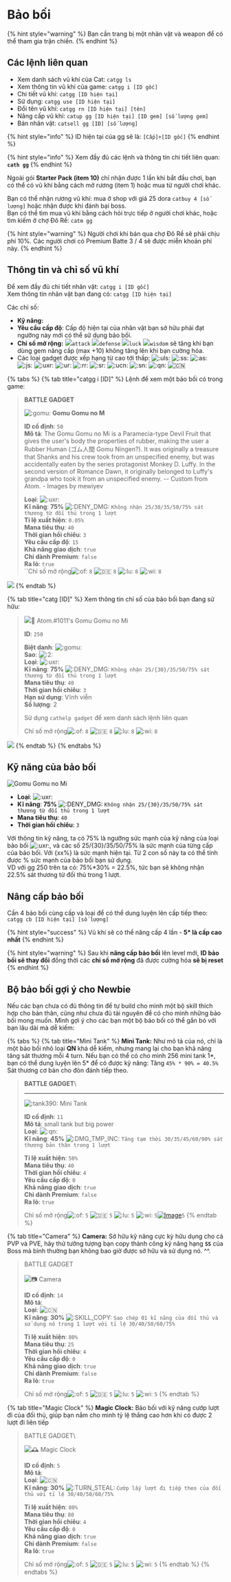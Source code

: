 # Bảo bối

{% hint style="warning" %}
Bạn cần trang bị một nhân vật và weapon để có thể tham gia trận chiến.
{% endhint %}

## Các lệnh liên quan

* Xem danh sách vũ khí của Cat: `catgg ls`
* Xem thông tin vũ khí của game: `catgg i [ID gốc]`
* Chi tiết vũ khí: `catgg [ID hiện tại]`
* Sử dụng: `catgg use [ID hiện tại]`
* Đổi tên vũ khí: `catgg rn [ID hiện tại] [tên]`
* Nâng cấp vũ khí: `catup gg [ID hiện tại] [ID gem] [số lượng gem]`
* Bán nhân vật: `catsell gg [ID] [số lượng]`

{% hint style="info" %}
ID hiện tại của gg sẽ là: `[Cấp]+[ID gốc]`
{% endhint %}

{% hint style="info" %}
Xem đầy đủ các lệnh và thông tin chi tiết liên quan: **`cath gg`**
{% endhint %}

Ngoài gói **Starter Pack (item 10)** chỉ nhận được 1 lần khi bắt đầu chơi, bạn có thể có vũ khí bằng cách mở rương (item 1) hoặc mua từ người chơi khác.

Bạn có thể nhận rương vũ khí: mua ở shop với giá 25 dora `catbuy 4 [số lượng]` hoặc nhận được khi đánh bại boss.\
Bạn có thể tìm mua vũ khí bằng cách hỏi trực tiếp ở người chơi khác, hoặc tìm kiếm ở chợ Đô Rề: `catm gg`

{% hint style="warning" %}
Người chơi khi bán qua chợ Đô Rề sẽ phải chịu phí 10%. Các người chơi có Premium Batte 3 / 4 sẽ được miễn khoản phí này.
{% endhint %}

## Thông tin và chỉ số vũ khí

Để xem đầy đủ chi tiết nhân vật: `catgg i [ID gốc]`\
Xem thông tin nhân vật bạn đang có: `catgg [ID hiện tại]`

Các chỉ số:

* **Kỹ năng:**
* **Yêu cầu cấp độ**: Cấp độ hiện tại của nhân vật bạn sở hữu phải đạt ngưỡng này mới có thể sữ dụng bảo bối.
* **Chỉ số mở rộng:** ![](https://cdn.discordapp.com/emojis/689391538601852959.png?v=1)`attack` ![](https://cdn.discordapp.com/emojis/693700331216830474.png?v=1)`defense` ![](https://cdn.discordapp.com/emojis/689391282350588106.png?v=1)`luck` ![](https://cdn.discordapp.com/emojis/689391102100635728.png?v=1)`wisdom` sẽ tăng khi bạn dùng gem nâng cấp (max +10) không tăng lên khi bạn cường hóa.
* Các loại gadget được xếp hạng từ cao tới thấp: ![:uls:](https://cdn.discordapp.com/emojis/693704060972433478.png?v=1) ![:ss:](https://cdn.discordapp.com/emojis/693699322004504607.png?v=1) ![:as:](https://cdn.discordapp.com/emojis/693699320863784972.png?v=1) ![:js:](https://cdn.discordapp.com/emojis/693699320842551307.png?v=1) ![:uxr:](https://cdn.discordapp.com/emojis/693703707245936640.png?v=1) ![:ur:](https://cdn.discordapp.com/emojis/693699222515744809.png?v=1) ![:rr:](https://cdn.discordapp.com/emojis/693699222729654284.png?v=1) ![:sr:](https://cdn.discordapp.com/emojis/693699222855352400.png?v=1) ![:ucn:](https://cdn.discordapp.com/emojis/693702729930899466.png?v=1) ![:sn:](https://cdn.discordapp.com/emojis/693699121541808138.png?v=1) ![:qn:](https://cdn.discordapp.com/emojis/693699122657493032.png?v=1) ![:cn:](https://cdn.discordapp.com/emojis/693699121529225267.png?v=1)

{% tabs %}
{% tab title="catgg i [ID]" %}
Lệnh để xem một bảo bối có trong game:

> **BATTLE GADGET**
>
> ![:gomu:](https://cdn.discordapp.com/emojis/818737775418540052.gif?size=20\&quality=lossless) **Gomu Gomu no M**
>
> **ID cố định**: `50` \
> **Mô tả**: The Gomu Gomu no Mi is a Paramecia-type Devil Fruit that gives the user's body the properties of rubber, making the user a Rubber Human (ゴム人間 Gomu Ningen?). It was originally a treasure that Shanks and his crew took from an unspecified enemy, but was accidentally eaten by the series protagonist Monkey D. Luffy. In the second version of Romance Dawn, it originally belonged to Luffy's grandpa who took it from an unspecified enemy. -- Custom from Atom. - Images by mewiyev&#x20;
>
> **Loại**: ![:uxr:](https://cdn.discordapp.com/emojis/693703707245936640.webp?size=20\&quality=lossless) \
> **Kĩ năng**: **75%** ![:DENY\_DMG:](https://cdn.discordapp.com/emojis/701257192933687346.webp?size=20\&quality=lossless) `Không nhận 25/30/35/50/75% sát thương từ đối thủ trong 1 lượt` \
> **Tỉ lệ xuất hiện**: `0.05%` \
> **Mana tiêu thụ**: `40` \
> **Thời gian hồi chiêu**: `3` \
> **Yêu cầu cấp độ**: `15` \
> **Khả năng giao dịch**: `true` \
> **Chỉ dành Premium**: `false` \
> **Ra lò**: `true`\
> ``Chỉ số mở rộng![:of:](https://cdn.discordapp.com/emojis/689391538601852959.webp?size=20\&quality=lossless) `8` ![:de:](https://cdn.discordapp.com/emojis/693700331216830474.webp?size=20\&quality=lossless) `8` ![:lu:](https://cdn.discordapp.com/emojis/689391282350588106.webp?size=20\&quality=lossless) `8` ![:wi:](https://cdn.discordapp.com/emojis/689391102100635728.webp?size=20\&quality=lossless) `8`
>
>

![](https://images-ext-2.discordapp.net/external/qc\_rhCAg9wcQWGEjdg3htZJtQNbif0SnadkpsiNKyWg/https/media.discordapp.net/attachments/656198606965047327/818736701727703040/gomu.gif?width=64\&height=64)
{% endtab %}

{% tab title="catg [ID]" %}
Xem thông tin chỉ số của bảo bối bạn đang sử hữu:

> ![](https://images-ext-1.discordapp.net/external/dOmjULqxxQnfUUQgJ3To3N3hGwhSebifv8q86SVLE48/https/cdn.discordapp.com/avatars/423327141921423361/764e55505d8c943253ab32e87a96734a.webp)👾 Atom.#1011's Gomu Gomu no Mi
>
> **ID**: `250`&#x20;
>
> **Biệt danh**: ![:gomu:](https://cdn.discordapp.com/emojis/818737775418540052.gif?size=20\&quality=lossless) \
> **Sao**: ![:2:](https://cdn.discordapp.com/emojis/685145358606532664.webp?size=20\&quality=lossless) \
> **Loại**: ![:uxr:](https://cdn.discordapp.com/emojis/693703707245936640.webp?size=20\&quality=lossless) \
> **Kĩ năng**: **75%** ![:DENY\_DMG:](https://cdn.discordapp.com/emojis/701257192933687346.webp?size=20\&quality=lossless) `Không nhận 25/{30}/35/50/75% sát thương từ đối thủ trong 1 lượt` \
> **Mana tiêu thụ**: `40` \
> **Thời gian hồi chiêu**: `3` \
> **Hạn sử dụng**: Vĩnh viễn \
> **Số lượng**: 2&#x20;
>
> Sử dụng `cathelp gadget` để xem danh sách lệnh liên quan
>
> Chỉ số mở rộng![:of:](https://cdn.discordapp.com/emojis/689391538601852959.webp?size=20\&quality=lossless) `8` ![:de:](https://cdn.discordapp.com/emojis/693700331216830474.webp?size=20\&quality=lossless) `8` ![:lu:](https://cdn.discordapp.com/emojis/689391282350588106.webp?size=20\&quality=lossless) `8` ![:wi:](https://cdn.discordapp.com/emojis/689391102100635728.webp?size=20\&quality=lossless) `8`

![](https://images-ext-2.discordapp.net/external/qc\_rhCAg9wcQWGEjdg3htZJtQNbif0SnadkpsiNKyWg/https/media.discordapp.net/attachments/656198606965047327/818736701727703040/gomu.gif?width=64\&height=64)
{% endtab %}
{% endtabs %}

## Kỹ năng của bảo bối

![Gomu Gomu no Mi](../../../.gitbook/assets/gg\_250.png)

* **Loại**: ![:uxr:](https://cdn.discordapp.com/emojis/693703707245936640.png?v=1)
* **Kĩ năng**: **75%** ![:DENY\_DMG:](https://cdn.discordapp.com/emojis/701257192933687346.png?v=1) `Không nhận 25/{30}/35/50/75% sát thương từ đối thủ trong 1 lượt`
* **Mana tiêu thụ**: `40`
* **Thời gian hồi chiêu**: `3`

Với thông tin kỹ năng, ta có 75% là ngưỡng sức mạnh của kỹ năng của loại bảo bối ![:uxr:](https://cdn.discordapp.com/emojis/693703707245936640.png?v=1), và các số 25/{30}/35/50/75% là sức mạnh của từng cấp của bảo bối. Với {xx%} là sức mạnh hiện tại. Từ 2 con số này ta có thể tính được % sức mạnh của bảo bối bạn sử dụng.\
VD với gg 250 trên ta có: 75%\*30% = 22.5%, tức bạn sẽ không nhận 22.5% sát thương từ đối thủ trong 1 lượt.

## Nâng cấp bảo bối

Cần 4 bảo bối cùng cấp và loại để có thể dung luyện lên cấp tiếp theo: `catgg cb [ID hiện tại] [số lượng]`

{% hint style="success" %}
Vũ khí sẽ có thể nâng cấp 4 lần - **5\* là cấp cao nhất**
{% endhint %}

{% hint style="warning" %}
Sau khi **nâng cấp bảo bối** lên level mới, **ID bảo bối sẽ thay đổi** đồng thời các **chỉ số mở rộng** đã được cường hóa **sẽ bị reset**
{% endhint %}

## Bộ bảo bối gợi ý cho Newbie

Nếu các bạn chưa có đủ thông tin để tự build cho mình một bộ skill thích hợp cho bản thân, cũng như chưa đủ tài nguyên để có cho mình những bảo bối mong muốn. Mình gợi ý cho các bạn một bộ bảo bối có thể gắn bó với bạn lâu dài mà dễ kiếm:

{% tabs %}
{% tab title="Mini Tank" %}
**Mini Tank:** Như mô tả của nó, chỉ là một bảo bối nhỏ loại **QN** khá dễ kiếm, nhưng mang lại cho bạn khả năng tăng sát thương mỗi 4 turn. Nếu bạn có thể có cho mình 256 mini tank 1\*, bạn có thể dung luyện lên 5\* để có được kỹ năng: Tăng `45% * 90% = 40.5%` Sát thương cơ bản cho đòn đánh tiếp theo.



> **BATTLE GADGET**\
> ****
>
> ![:tank390:](https://cdn.discordapp.com/emojis/705121155195076628.webp?size=20\&quality=lossless) Mini Tank
>
> **ID cố định**: `11` \
> **Mô tả**: small tank but big power \
> **Loại**: ![:qn:](https://cdn.discordapp.com/emojis/693699122657493032.webp?size=20\&quality=lossless) \
> **Kĩ năng**: **45%** ![:DMG\_TMP\_INC:](https://cdn.discordapp.com/emojis/700920498099322981.webp?size=20\&quality=lossless) `Tăng tạm thời 30/35/45/60/90% sát thương bản thân trong 1 lượt`&#x20;
>
> **Tỉ lệ xuất hiện**: `50%` \
> **Mana tiêu thụ**: `40` \
> **Thời gian hồi chiêu**: `4` \
> **Yêu cầu cấp độ**: `0` \
> **Khả năng giao dịch**: `true` \
> **Chỉ dành Premium**: `false` \
> **Ra lò**: `true`
>
> Chỉ số mở rộng![:of:](https://cdn.discordapp.com/emojis/689391538601852959.webp?size=20\&quality=lossless) `5` ![:de:](https://cdn.discordapp.com/emojis/693700331216830474.webp?size=20\&quality=lossless) `5` ![:lu:](https://cdn.discordapp.com/emojis/689391282350588106.webp?size=20\&quality=lossless) `5` ![:wi:](https://cdn.discordapp.com/emojis/689391102100635728.webp?size=20\&quality=lossless) `5`[![Image](https://media.discordapp.net/attachments/704336314559889521/705121049246695465/tank390.png?width=64\&height=47)](https://cdn.discordapp.com/attachments/704336314559889521/705121049246695465/tank390.png)`5`
{% endtab %}

{% tab title="Camera" %}
**Camera:** Sở hữu kỹ năng cực kỳ hữu dụng cho cả PVP và PVE, hãy thử tưởng tượng bạn copy thành công kỹ năng hạng **`SS`** của Boss mà bình thường bạn không bao giờ được sở hữu và sử dụng nó. ^^.

> BATTLE GADGET\
> \
> ![📷](https://canary.discord.com/assets/6c895a6898d73cc30959ac78c67c2ddf.svg) Camera
>
> **ID cố định**: `14` \
> **Mô tả**: \
> **Loại**: ![:cn:](https://cdn.discordapp.com/emojis/693699121529225267.webp?size=20\&quality=lossless) \
> **Kĩ năng**: **30%** ![:SKILL\_COPY:](https://cdn.discordapp.com/emojis/708716204663242762.webp?size=20\&quality=lossless) `Sao chép 01 kĩ năng của đối thủ và sử dụng nó trong 1 lượt với tỉ lệ 30/40/50/60/75%`&#x20;
>
> **Tỉ lệ xuất hiện**: `80%` \
> **Mana tiêu thụ**: `25` \
> **Thời gian hồi chiêu**: `4` \
> **Yêu cầu cấp độ**: `0` \
> **Khả năng giao dịch**: `true` \
> **Chỉ dành Premium**: `false` \
> **Ra lò**: `true`
>
> Chỉ số mở rộng![:of:](https://cdn.discordapp.com/emojis/689391538601852959.webp?size=20\&quality=lossless) `5` ![:de:](https://cdn.discordapp.com/emojis/693700331216830474.webp?size=20\&quality=lossless) `5` ![:lu:](https://cdn.discordapp.com/emojis/689391282350588106.webp?size=20\&quality=lossless) `5` ![:wi:](https://cdn.discordapp.com/emojis/689391102100635728.webp?size=20\&quality=lossless) `5`
{% endtab %}

{% tab title="Magic Clock" %}
**Magic Clock:** Bảo bối với kỹ năng cướp lượt đi của đối thủ, giúp bạn nắm cho mình tỷ lệ thắng cao hơn khi có được 2 lượt đi liên tiếp



> BATTLE GADGET\
>
>
> ![🕰️](https://canary.discord.com/assets/e75125914de0c65e43aab08786e23b06.svg) Magic Clock
>
> **ID cố định**: `5` \
> **Mô tả**: \
> **Loại**: ![:cn:](https://cdn.discordapp.com/emojis/693699121529225267.webp?size=20\&quality=lossless) \
> **Kĩ năng**: **30%** ![:TURN\_STEAL:](https://cdn.discordapp.com/emojis/701257195639144578.webp?size=20\&quality=lossless) `Cướp lấy lượt đi tiếp theo của đối thủ với tỉ lệ 30/40/50/60/75%`&#x20;
>
> **Tỉ lệ xuất hiện**: `80%` \
> **Mana tiêu thụ**: `80` \
> **Thời gian hồi chiêu**: `4` \
> **Yêu cầu cấp độ**: `0` \
> **Khả năng giao dịch**: `true` \
> **Chỉ dành Premium**: `false` \
> **Ra lò**: `true`
>
> Chỉ số mở rộng![:of:](https://cdn.discordapp.com/emojis/689391538601852959.webp?size=20\&quality=lossless) `5` ![:de:](https://cdn.discordapp.com/emojis/693700331216830474.webp?size=20\&quality=lossless) `5` ![:lu:](https://cdn.discordapp.com/emojis/689391282350588106.webp?size=20\&quality=lossless) `5` ![:wi:](https://cdn.discordapp.com/emojis/689391102100635728.webp?size=20\&quality=lossless) `5`
{% endtab %}
{% endtabs %}




